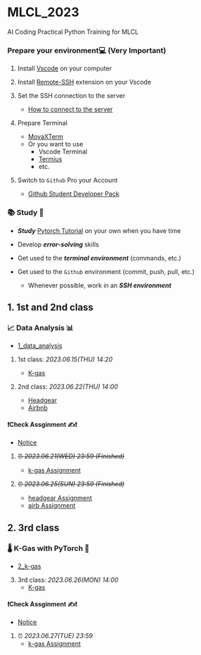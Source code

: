 # MLCL_2023
AI Coding Practical Python Training for MLCL

### Prepare your environment💻 (__Very Important__)

1. Install [Vscode](https://code.visualstudio.com/) on your computer
2. Install [Remote-SSH](https://marketplace.visualstudio.com/items?itemName=ms-vscode-remote.remote-ssh) extension on your Vscode
3. Set the SSH connection to the server
    - [How to connect to the server](https://code.visualstudio.com/docs/remote/ssh)
4. Prepare Terminal
    - [MovaXTerm](https://mobaxterm.mobatek.net/)
    - Or you want to use
        - Vscode Terminal
        - [Termius](https://termius.com/)
        - etc.

5. Switch to `Github` Pro your Account
    - [Github Student Developer Pack](https://education.github.com/pack)
### 📚 Study 📖
 
- ***Study*** [Pytorch Tutorial](https://pytorch.org/tutorials/) on your own when you have time

- Develop ***error-solving*** skills

- Get used to the ***terminal environment*** (commands, etc.)

- Get used to the `Github` environment (commit, push, pull, etc.)
    - Whenever possible, work in an ***SSH environment***
## 1. 1st and 2nd class

### 📈 Data Analysis 📊

- [1_data_analysis](1_data_analysis)

1. 1st class: *2023.06.15(THU) 14:20*
    - [K-gas](1_data_analysis/data_analysis_k-gas.ipynb)

2. 2nd class: *2023.06.22(THU) 14:00*
    - [Headgear](1_data_analysis/data_analysis_headgear.ipynb)
    - [Airbnb](1_data_analysis/data_analysis_airb.ipynb)

#### ❗Check Assginment ✍️❗

- [Notice](1_data_analysis/README.md)

1. ~~⏰ *2023.06.21(WED) 23:59 (Finished)*~~
    - [k-gas Assignment](1_data_analysis/1_Assignment_k-gas.ipynb)

2. ~~⏰ *2023.06.25(SUN) 23:59 (Finished)*~~
    - [headgear Assignment](1_data_analysis/1_Assignment_headgear.ipynb)
    - [airb Assignment](1_data_analysis/1_Assignment_airb.ipynb)

## 2. 3rd class

### 🌡️ K-Gas with PyTorch 🤖

- [2_k-gas](2_k-gas)

3. 3rd class: *2023.06.26(MON) 14:00*
    - [K-gas](2_k-gas/k_gas.ipynb)

#### ❗Check Assginment ✍️❗

- [Notice](2_k-gas/README.md)

1. ⏰ *2023.06.27(TUE) 23:59*
    - [k-gas Assignment](2_k-gas/Assginment/)
